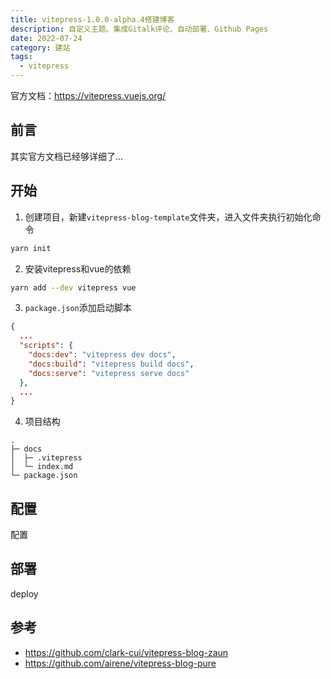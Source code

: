 ```yaml
---
title: vitepress-1.0.0-alpha.4搭建博客
description: 自定义主题、集成Gitalk评论、自动部署、Github Pages
date: 2022-07-24
category: 建站
tags:
  - vitepress
---
```


官方文档：https://vitepress.vuejs.org/

## 前言

其实官方文档已经够详细了...

## 开始
1. 创建项目，新建`vitepress-blog-template`文件夹，进入文件夹执行初始化命令

```sh
yarn init
```

2. 安装vitepress和vue的依赖

```sh
yarn add --dev vitepress vue
```

3. `package.json`添加启动脚本

```json
{
  ...
  "scripts": {
    "docs:dev": "vitepress dev docs",
    "docs:build": "vitepress build docs",
    "docs:serve": "vitepress serve docs"
  },
  ...
}
```

4. 项目结构

```
.
├─ docs
│  ├─ .vitepress
│  └─ index.md
└─ package.json

```


## 配置

配置

## 部署

deploy

## 参考

- https://github.com/clark-cui/vitepress-blog-zaun
- https://github.com/airene/vitepress-blog-pure
